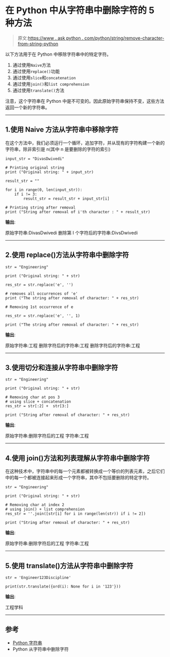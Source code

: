# 在 Python 中从字符串中删除字符的 5 种方法

> 原文:[https://www . ask python . com/python/string/remove-character-from-string-python](https://www.askpython.com/python/string/remove-character-from-string-python)

以下方法用于在 Python 中移除字符串中的特定字符。

1.  通过使用`Naive`方法
2.  通过使用`replace()`功能
3.  通过使用`slice`和`concatenation`
4.  通过使用`join()`和`list comprehension`
5.  通过使用`translate()`方法

注意，这个字符串在 Python 中是不可变的。因此原始字符串保持不变，这些方法返回一个新的字符串。

* * *

## 1.使用 Naive 方法从字符串中移除字符

在这个方法中，我们必须运行一个循环，追加字符，并从现有的字符构建一个新的字符串，除非索引是 n(其中 n 是要删除的字符的索引)

```
input_str = "DivasDwivedi"

# Printing original string  
print ("Original string: " + input_str) 

result_str = "" 

for i in range(0, len(input_str)): 
    if i != 3: 
        result_str = result_str + input_str[i] 

# Printing string after removal   
print ("String after removal of i'th character : " + result_str)

```

**输出**:

原始字符串:DivasDwivedi
删除第 I 个字符后的字符串:DivsDwivedi

* * *

## 2.使用 replace()方法从字符串中删除字符

```
str = "Engineering"

print ("Original string: " + str) 

res_str = str.replace('e', '') 

# removes all occurrences of 'e' 
print ("The string after removal of character: " + res_str) 

# Removing 1st occurrence of e 

res_str = str.replace('e', '', 1) 

print ("The string after removal of character: " + res_str) 

```

**输出**:

原始字符串:工程
删除字符后的字符串:工程
删除字符后的字符串:工程

* * *

## 3.使用切分和连接从字符串中删除字符

```
str = "Engineering"

print ("Original string: " + str) 

# Removing char at pos 3 
# using slice + concatenation 
res_str = str[:2] +  str[3:] 

print ("String after removal of character: " + res_str) 

```

**输出**:

原始字符串:删除字符后的工程
字符串:工程

* * *

## 4.使用 join()方法和列表理解从字符串中删除字符

在这种技术中，字符串中的每一个元素都被转换成一个等价的列表元素，之后它们中的每一个都被连接起来形成一个字符串，其中不包括要删除的特定字符。

```
str = "Engineering"

print ("Original string: " + str) 

# Removing char at index 2 
# using join() + list comprehension 
res_str = ''.join([str[i] for i in range(len(str)) if i != 2]) 

print ("String after removal of character: " + res_str) 

```

**输出**:

原始字符串:删除字符后的工程
字符串:工程

* * *

## 5.使用 translate()方法从字符串中删除字符

```
str = 'Engineer123Discipline'

print(str.translate({ord(i): None for i in '123'}))

```

**输出**:

工程学科

* * *

## 参考

*   [Python 字符串](https://docs.python.org/2.4/lib/string-methods.html)
*   Python 从字符串中删除字符
